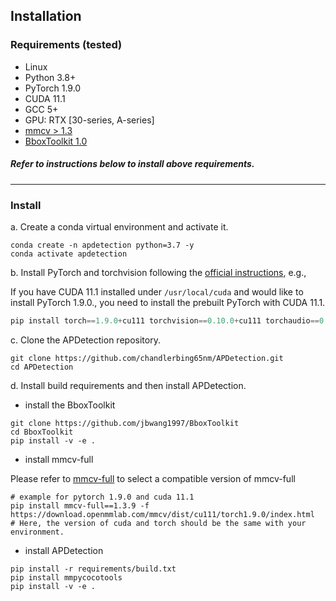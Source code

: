 ## Installation

### Requirements (tested)

- Linux
- Python 3.8+
- PyTorch 1.9.0
- CUDA 11.1
- GCC 5+
- GPU: RTX [30-series, A-series]
- [mmcv > 1.3](https://github.com/open-mmlab/mmcv)
- [BboxToolkit 1.0](https://github.com/jbwang1997/BboxToolkit)

##### Refer to instructions below to install above requirements.
---
### Install

a. Create a conda virtual environment and activate it.

```shell
conda create -n apdetection python=3.7 -y
conda activate apdetection
```

b. Install PyTorch and torchvision following the [official instructions](https://pytorch.org/), e.g.,

If you have CUDA 11.1 installed under `/usr/local/cuda` and would like to install
PyTorch 1.9.0., you need to install the prebuilt PyTorch with CUDA 11.1.

```python
pip install torch==1.9.0+cu111 torchvision==0.10.0+cu111 torchaudio==0.9.0 -f https://download.pytorch.org/whl/torch_stable.html
```

c. Clone the APDetection repository.

```shell
git clone https://github.com/chandlerbing65nm/APDetection.git
cd APDetection
```

d. Install build requirements and then install APDetection.

- install the BboxToolkit

```shell
git clone https://github.com/jbwang1997/BboxToolkit
cd BboxToolkit
pip install -v -e .
```

- install mmcv-full

Please refer to [mmcv-full](https://github.com/open-mmlab/mmcv) to select a compatible version of mmcv-full 
```shell
# example for pytorch 1.9.0 and cuda 11.1
pip install mmcv-full==1.3.9 -f https://download.openmmlab.com/mmcv/dist/cu111/torch1.9.0/index.html
# Here, the version of cuda and torch should be the same with your environment.
```

- install APDetection

```
pip install -r requirements/build.txt
pip install mmpycocotools
pip install -v -e .
```
